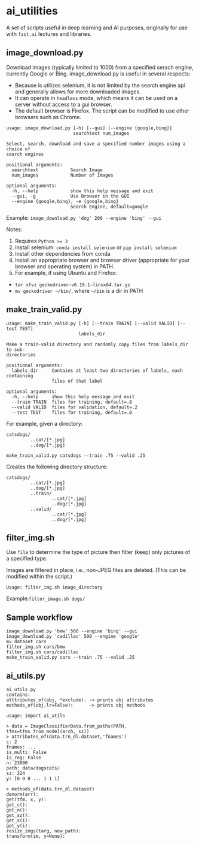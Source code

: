 # ai_utilities

A set of scripts useful in deep learning and AI purposes, originally for use with `fast.ai` lectures and libraries.

## image_download.py
Download images (typically limited to 1000) from a specified serach engine, currently Google or Bing.
image_download.py is useful in several respects:
- Because is utilizes selenium, it is not limited by the search engine api and generally allows for more downloaded images.
- It can operate in `headless` mode, which means it can be used on a server without access to a gui browser.
- The default browser is Firefox. The script can be modified to use other browsers such as Chrome.

```
usage: image_download.py [-h] [--gui] [--engine {google,bing}]
                         searchtext num_images

Select, search, download and save a specified number images using a choice of
search engines

positional arguments:
  searchtext            Search Image
  num_images            Number of Images

optional arguments:
  -h, --help            show this help message and exit
  --gui, -g             Use Browser in the GUI
  --engine {google,bing}, -e {google,bing}
                        Search Engine, default=google
```

Example: `image_download.py 'dog' 200 --engine 'bing' --gui` 

Notes:
1) Requires `Python >= 3`
2) Install selenium: `conda install selenium`  or  `pip install selenium`
3) Install other dependencies from conda
3) Install an appropriate browser and browser driver (appropriate for your browser and operating system) in PATH.
4) For example, if using Ubuntu and Firefox:
- `tar xfvz geckodriver-v0.19.1-linux64.tar.gz` 
- `mv geckodriver ~/bin/`, where `~/bin` is a dir in PATH

## make_train_valid.py
```
usage: make_train_valid.py [-h] [--train TRAIN] [--valid VALID] [--test TEST]
                           labels_dir

Make a train-valid directory and randomly copy files from labels_dir to sub-
directories

positional arguments:
  labels_dir     Contains at least two directories of labels, each containing
                 files of that label

optional arguments:
  -h, --help     show this help message and exit
  --train TRAIN  files for training, default=.8
  --valid VALID  files for validation, default=.2
  --test TEST    files for training, default=.0
```

For example, given a directory:
```
catsdogs/
         ..cat/[*.jpg]
         ..dog/[*.jpg]
``` 
```
make_train_valid.py catsdogs --train .75 --valid .25
```
Creates the following directory structure:
```
catsdogs/
         ..cat/[*.jpg]
         ..dog/[*.jpg]
         ..train/
                 ..cat/[*.jpg]
                 ..dog/[*.jpg]
         ..valid/
                 ..cat/[*.jpg]
                 ..dog/[*.jpg]
```

## filter_img.sh
Use `file` to determine the type of picture then filter (keep) only pictures of a specified type.

Images are filtered in place, i.e., non-JPEG files are deleted. (This can be modified within the script.)
```
Usage: filter_img.sh image_directory
```

Example:`filter_image.sh dogs/`

## Sample workflow
```
image_download.py 'bmw' 500 --engine 'bing' --gui
image_download.py 'cadillac' 500 --engine 'google'
mv dataset cars
filter_img.sh cars/bmw
filter_img.sh cars/cadillac
make_train_valid.py cars --train .75 --valid .25
```

## ai_utils.py

```
ai_utils.py
contains:
atttributes_of(obj, *exclude): -> prints obj attributes
methods_of(obj,lr=False):      -> prints obj methods

usage: import ai_utils

> data = ImageClassifierData.from_paths(PATH, tfms=tfms_from_model(arch, sz))
> attributes_of(data.trn_dl.dataset,'fnames')
c: 2
fnames: ...
is_multi: False
is_reg: False
n: 23000
path: data/dogscats/
sz: 224
y: [0 0 0 ... 1 1 1]

> methods_of(data.trn_dl.dataset)
denorm(arr):
get(tfm, x, y):
get_c():
get_n():
get_sz():
get_x(i):
get_y(i):
resize_imgs(targ, new_path):
transform(im, y=None):
```
